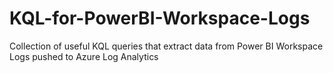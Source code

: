 # KQL-for-PowerBI-Workspace-Logs
Collection of useful KQL queries that extract data from Power BI Workspace Logs pushed to Azure Log Analytics
